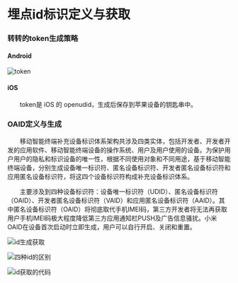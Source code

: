 # 埋点id标识定义与获取

### 转转的token生成策略

#### Android

![token](/_media/bury-get-id_token.png)

#### iOS

　　token是 iOS 的 openudid，生成后保存到苹果设备的钥匙串中。

### OAID定义与生成

　　移动智能终端补充设备标识体系架构共涉及四类实体，包括开发者、开发者开发的应用软件、移动智能终端设备的操作系统、用户及用户使用的设备。为保护用户用户的隐私和标识设备的唯一性，根据不同使用对象和不同用途，基于移动智能终端设备，分别生成设备唯一标识符、匿名设备标识符、开发者匿名设备标识符和应用匿名设备标识符，将这四个设备标识符构成补充设备标识体系。

　　主要涉及到四种设备标识符：设备唯一标识符（UDID）、匿名设备标识符（OAID）、开发者匿名设备标识符（VAID）和应用匿名设备标识符（AAID）。其中匿名设备标识符（OAID）将彻底取代手机IMEI码，第三方开发者将无法再获取用户手机IMEI码极大程度降低第三方应用通知栏PUSH及广告信息骚扰。小米OAID在设备首次启动时立即生成，用户可以自行开启、关闭和重置。

![id生成获取](/_media/bury-get-id_oaid.jpg)

![四种id的区别](/_media/bury-get-id_oaid1.png)

![id获取的代码](/_media/bury-get-id_oaid2.png)
